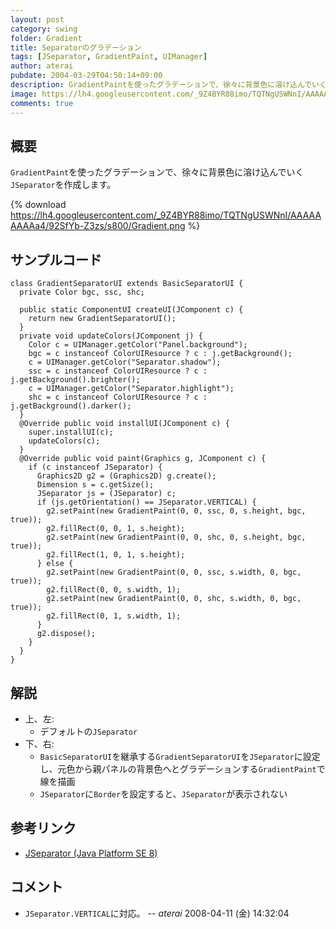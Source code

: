 ```yaml
---
layout: post
category: swing
folder: Gradient
title: Separatorのグラデーション
tags: [JSeparator, GradientPaint, UIManager]
author: aterai
pubdate: 2004-03-29T04:50:14+09:00
description: GradientPaintを使ったグラデーションで、徐々に背景色に溶け込んでいくJSeparatorを作成します。
image: https://lh4.googleusercontent.com/_9Z4BYR88imo/TQTNgUSWNnI/AAAAAAAAAa4/92SfYb-Z3zs/s800/Gradient.png
comments: true
---
```

## 概要
`GradientPaint`を使ったグラデーションで、徐々に背景色に溶け込んでいく`JSeparator`を作成します。

{% download https://lh4.googleusercontent.com/_9Z4BYR88imo/TQTNgUSWNnI/AAAAAAAAAa4/92SfYb-Z3zs/s800/Gradient.png %}

## サンプルコード
<pre class="prettyprint"><code>class GradientSeparatorUI extends BasicSeparatorUI {
  private Color bgc, ssc, shc;

  public static ComponentUI createUI(JComponent c) {
    return new GradientSeparatorUI();
  }
  private void updateColors(JComponent j) {
    Color c = UIManager.getColor("Panel.background");
    bgc = c instanceof ColorUIResource ? c : j.getBackground();
    c = UIManager.getColor("Separator.shadow");
    ssc = c instanceof ColorUIResource ? c : j.getBackground().brighter();
    c = UIManager.getColor("Separator.highlight");
    shc = c instanceof ColorUIResource ? c : j.getBackground().darker();
  }
  @Override public void installUI(JComponent c) {
    super.installUI(c);
    updateColors(c);
  }
  @Override public void paint(Graphics g, JComponent c) {
    if (c instanceof JSeparator) {
      Graphics2D g2 = (Graphics2D) g.create();
      Dimension s = c.getSize();
      JSeparator js = (JSeparator) c;
      if (js.getOrientation() == JSeparator.VERTICAL) {
        g2.setPaint(new GradientPaint(0, 0, ssc, 0, s.height, bgc, true));
        g2.fillRect(0, 0, 1, s.height);
        g2.setPaint(new GradientPaint(0, 0, shc, 0, s.height, bgc, true));
        g2.fillRect(1, 0, 1, s.height);
      } else {
        g2.setPaint(new GradientPaint(0, 0, ssc, s.width, 0, bgc, true));
        g2.fillRect(0, 0, s.width, 1);
        g2.setPaint(new GradientPaint(0, 0, shc, s.width, 0, bgc, true));
        g2.fillRect(0, 1, s.width, 1);
      }
      g2.dispose();
    }
  }
}
</code></pre>

## 解説
- 上、左:
    - デフォルトの`JSeparator`
- 下、右:
    - `BasicSeparatorUI`を継承する`GradientSeparatorUI`を`JSeparator`に設定し、元色から親パネルの背景色へとグラデーションする`GradientPaint`で線を描画
    - `JSeparator`に`Border`を設定すると、`JSeparator`が表示されない

<!-- dummy comment line for breaking list -->

## 参考リンク
- [JSeparator (Java Platform SE 8)](http://docs.oracle.com/javase/jp/8/docs/api/javax/swing/JSeparator.html)

<!-- dummy comment line for breaking list -->

## コメント
- `JSeparator.VERTICAL`に対応。 -- *aterai* 2008-04-11 (金) 14:32:04

<!-- dummy comment line for breaking list -->
